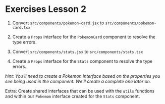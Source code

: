 # Exercises Lesson 2

1. Convert `src/components/pokemon-card.jsx` to `src/components/pokemon-card.tsx`

2. Create a `Props` interface for the `PokemonCard` component to resolve the type errors.

3. Convert `src/components/stats.jsx` to `src/components/stats.tsx`

4. Create a `Props` interface for the `Stats` component to resolve the type errors.

_hint: You'll need to create a Pokemon interface based on the properties you see being used in the component. We'll create a complete one later on._

Extra: Create shared interfaces that can be used with the `utils` functions and within our `Pokemon` interface created for the `Stats` component.
